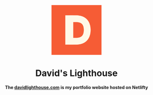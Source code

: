 <div align="center">
  <img src="public/android-chrome-512x512.png" alt="Logo" width="160" height="160">
  <h1 align="center">David's Lighthouse</h1>
  <h4 align="center">The <a href="https://davidlighthouse.com/">davidlighthouse.com</a> is my portfolio website hosted on Netlifty</h4>
</div>
